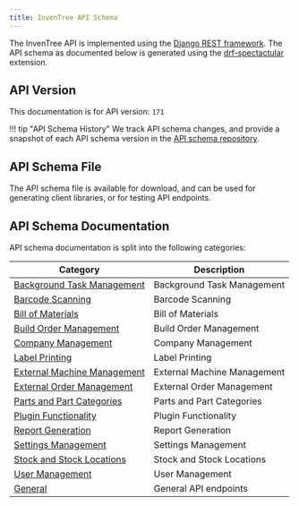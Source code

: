 ```yaml
---
title: InvenTree API Schema
---
```


The InvenTree API is implemented using the [Django REST framework](https://www.django-rest-framework.org).
The API schema as documented below is generated using the [drf-spectactular](https://github.com/tfranzel/drf-spectacular/) extension.

## API Version

This documentation is for API version: `171`

!!! tip "API Schema History"
    We track API schema changes, and provide a snapshot of each API schema version in the [API schema repository](https://github.com/inventree/schema/).

## API Schema File

The API schema file is available for download, and can be used for generating client libraries, or for testing API endpoints.

## API Schema Documentation

API schema documentation is split into the following categories:

| Category | Description |
| --- | --- |
| [Background Task Management](./schema/background-task.md) | Background Task Management |
| [Barcode Scanning](./schema/barcode.md) | Barcode Scanning |
| [Bill of Materials](./schema/bom.md) | Bill of Materials |
| [Build Order Management](./schema/build.md) | Build Order Management |
| [Company Management](./schema/company.md) | Company Management |
| [Label Printing](./schema/label.md) | Label Printing |
| [External Machine Management](./schema/machine.md) | External Machine Management |
| [External Order Management](./schema/order.md) | External Order Management |
| [Parts and Part Categories](./schema/part.md) | Parts and Part Categories |
| [Plugin Functionality](./schema/plugins.md) | Plugin Functionality |
| [Report Generation](./schema/report.md) | Report Generation |
| [Settings Management](./schema/settings.md) | Settings Management |
| [Stock and Stock Locations](./schema/stock.md) | Stock and Stock Locations |
| [User Management](./schema/user.md) | User Management |
| [General](./schema/general.md) | General API endpoints |
